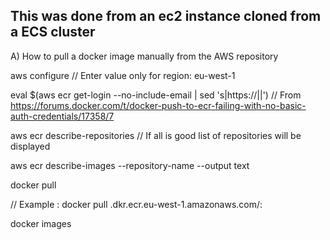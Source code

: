 ## This was done from an ec2 instance cloned from a ECS cluster

A) How to pull a docker image manually from the AWS repository

aws configure
   // Enter value only for region:  eu-west-1

eval $(aws ecr get-login --no-include-email | sed 's|https://||')   // From https://forums.docker.com/t/docker-push-to-ecr-failing-with-no-basic-auth-credentials/17358/7

aws ecr describe-repositories    // If all is good list of repositories will be displayed

aws ecr describe-images --repository-name <name-of-repository-from-the-above-output> --output text

docker pull <enter the full pah as shown in ECR web console>

   // Example : 
    docker pull <aws-account>.dkr.ecr.eu-west-1.amazonaws.com/<name-of-the-repository>:<name-of-the-image>
    
 
docker images


